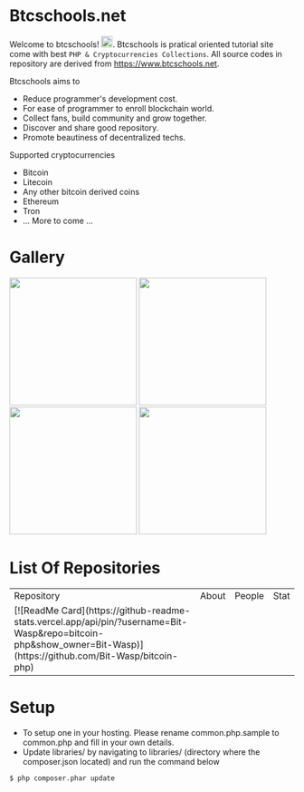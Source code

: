 # Btcschools.net
Welcome to btcschools! <img src="https://raw.githubusercontent.com/MartinHeinz/MartinHeinz/master/wave.gif" width="20">. Btcschools is pratical oriented tutorial site come with best `PHP & Cryptocurrencies Collections`. All source codes in repository are derived from https://www.btcschools.net. 

Btcschools aims to
* Reduce programmer's development cost.
* For ease of programmer to enroll blockchain world.
* Collect fans, build community and grow together.
* Discover and share good repository.
* Promote beautiness of decentralized techs.

Supported cryptocurrencies
* Bitcoin
* Litecoin
* Any other bitcoin derived coins
* Ethereum
* Tron
* ... More to come ...

# Gallery
<img src="https://www.btcschools.net/media/images/github/gallery1.PNG?1" width="225" height="225"> <img src="https://www.btcschools.net/media/images/github/gallery2.PNG?2" width="225" height="225"> <img src="https://www.btcschools.net/media/images/github/gallery3.PNG?3" width="225" height="225"> <img src="https://www.btcschools.net/media/images/github/gallery4.PNG?4" width="225" height="225"> 

# List Of Repositories

<table>
  <tr><td>Repository</td><td>About</td><td>People</td><td>Stat</td></tr>
  <tr><td>[![ReadMe Card](https://github-readme-stats.vercel.app/api/pin/?username=Bit-Wasp&repo=bitcoin-php&show_owner=Bit-Wasp)](https://github.com/Bit-Wasp/bitcoin-php)</td></tr>
</table>

# Setup
* To setup one in your hosting. Please rename common.php.sample to common.php and fill in your own details.
* Update libraries/ by navigating to libraries/ (directory where the composer.json located) and run the command below
```
$ php composer.phar update
```
